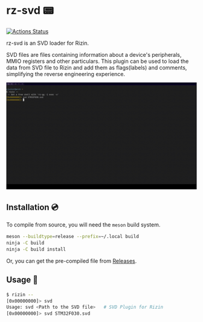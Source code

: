 # rz-svd :pager:

[![Actions Status](https://github.com/officialcjunior/rz-svd/workflows/CI/badge.svg)](https://github.com/officialcjunior/rz-svd/actions)

rz-svd is an SVD loader for Rizin.

SVD files are files containing information about a device's peripherals, MMIO registers and other particulars. This plugin
can be used to load the data from SVD file to Rizin and add them as flags(labels) and comments, simplifying the reverse 
engineering experience.

![](./readme-example.gif)

## Installation :cd:

To compile from source, you will need the `meson` build system.

```bash
meson --buildtype=release --prefix=~/.local build
ninja -C build
ninja -C build install
```
Or, you can get the pre-compiled file from [Releases](https://github.com/officialcjunior/rz-svd/releases).

## Usage :electric_plug:

```bash
$ rizin --
[0x00000000]> svd
Usage: svd <Path to the SVD file>   # SVD Plugin for Rizin
[0x00000000]> svd STM32F030.svd
```